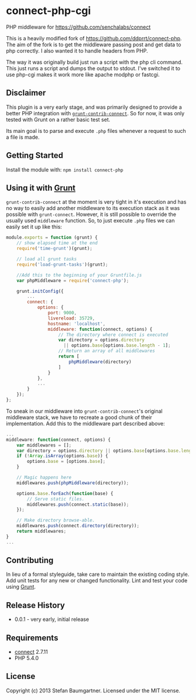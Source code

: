 # connect-php-cgi

PHP middleware for https://github.com/senchalabs/connect

This is a heavily modified fork of https://github.com/ddprrt/connect-php.
The aim of the fork is to get the middleware passing post and get data to php
correctly. I also wanted it to handle headers from PHP.

The way it was originally build just run a script with the php cli command.
This just runs a script and dumps the output to stdout. I've switched it to use
php-cgi makes it work more like apache modphp or fastcgi.

## Disclaimer

This plugin is a very early stage, and was primarily designed to provide a better PHP integration with [`grunt-contrib-connect`](https://github.com/gruntjs/grunt-contrib-connect). So for now, it was only tested with Grunt on a rather basic test set.

Its main goal is to parse and execute `.php` files whenever a request to such a file is made.

## Getting Started
Install the module with: `npm install connect-php`

## Using it with [Grunt](http://gruntjs.com/)

`grunt-contrib-connect` at the moment is very tight in it's execution and has no way to easily add another middleware to its execution stack as it was possible with `grunt-connect`. However, it is still possible to override the usually used `middleware` function. So, to just execute `.php` files we can easily set it up like this:

```javascript
module.exports = function (grunt) {
    // show elapsed time at the end
    require('time-grunt')(grunt);

    // load all grunt tasks
    require('load-grunt-tasks')(grunt);

    //Add this to the beginning of your Gruntfile.js
    var phpMiddleware = require('connect-php');

    grunt.initConfig({
        ...
        connect: {
            options: {
                port: 9000,
                livereload: 35729,
                hostname: 'localhost',
                middleware: function(connect, options) {
                    // The directory where connect is executed
                    var directory = options.directory
                      || options.base[options.base.length - 1];
                    // Return an array of all middlewares
                    return [
                        phpMiddleware(directory)
                    ]
                }
            },
            ...
        }
    });
};
```

To sneak in our middleware into `grunt-contrib-connect`'s original middleware stack, we have to recreate a good chunk of their implementation. Add this to the middleware part described above:

```javascript
...
middleware: function(connect, options) {
    var middlewares = [];
    var directory = options.directory || options.base[options.base.length - 1];
    if (!Array.isArray(options.base)) {
        options.base = [options.base];
    }

    // Magic happens here
    middlewares.push(phpMiddleware(directory));

    options.base.forEach(function(base) {
        // Serve static files.
        middlewares.push(connect.static(base));
    });

    // Make directory browse-able.
    middlewares.push(connect.directory(directory));
    return middlewares;
}
...
```


## Contributing
In lieu of a formal styleguide, take care to maintain the existing coding style. Add unit tests for any new or changed functionality. Lint and test your code using [Grunt](http://gruntjs.com/).

## Release History

* 0.0.1 - very early, initial release

## Requirements

* [connect](https://github.com/senchalabs/connect) 2.7.11
* PHP 5.4.0

## License
Copyright (c) 2013 Stefan Baumgartner. Licensed under the MIT license.
